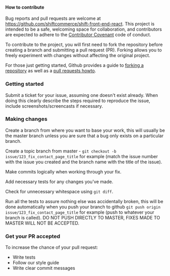#### How to contribute

Bug reports and pull requests are welcome at https://github.com/shiftcommerce/shift-front-end-react. This project is intended to be a safe, welcoming space for collaboration, and contributors are expected to adhere to the [Contributor Covenant](http://contributor-covenant.org) code of conduct.

To contribute to the project, you will first need to fork the repository before creating a branch and submitting a pull request (PR). Forking allows you to freely experiment with changes without affecting the original project. 

For those just getting started, Github provides a guide to [forking a repository](https://help.github.com/articles/fork-a-repo/) as well as a [pull requests howto](https://help.github.com/articles/about-pull-requests/).

### Getting started

Submit a ticket for your issue, assuming one doesn't exist already. When doing this clearly describe the steps required to reproduce the issue, include screenshots/screencasts if necessary.

### Making changes

Create a branch from where you want to base your work, this will usually be the master branch unless you are sure that a bug only exists on a particular branch.

Create a topic branch from master - `git checkout -b issue/123_fix_contact_page_title` for example (match the issue number with the issue you created and the branch name with the title of the issue).

Make commits logically when working through your fix.

Add necessary tests for any changes you've made.

Check for unnecessary whitespace using `git diff`.

Run all the tests to assure nothing else was accidentally broken, this will be done automatically when you push your branch to github `git push origin issue/123_fix_contact_page_title` for example (push to whatever your branch is called). DO NOT PUSH DIRECTLY TO MASTER, FIXES MADE TO MASTER WILL NOT BE ACCEPTED.

### Get your PR accepted

To increase the chance of your pull request:

* Write tests
* Follow our style guide
* Write clear commit messages